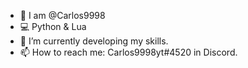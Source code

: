 - 👋 I am @Carlos9998
- 💻 Python & Lua
- 🌱 I’m currently developing my skills.
- 📫 How to reach me: Carlos9998yt#4520 in Discord.

<!---
Carlos9998/Carlos9998 is a ✨ special ✨ repository because its `README.md` (this file) appears on your GitHub profile.
You can click the Preview link to take a look at your changes.
--->

